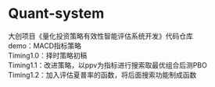 # Quant-system
大创项目《量化投资策略有效性智能评估系统开发》代码仓库<br>
demo：MACD指标策略<br>
Timing1.0：择时策略初稿<br>
Timing1.1：改进策略，以ppv为指标进行搜索取最优组合后测PBO<br>
Timing1.2：加入评估夏普率的函数，将后面搜索功能制成函数
